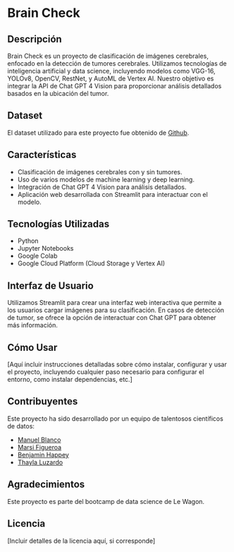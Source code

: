 # Brain Check

## Descripción
Brain Check es un proyecto de clasificación de imágenes cerebrales, enfocado en la detección de tumores cerebrales. Utilizamos tecnologías de inteligencia artificial y data science, incluyendo modelos como VGG-16, YOLOv8, OpenCV, RestNet, y AutoML de Vertex AI. Nuestro objetivo es integrar la API de Chat GPT 4 Vision para proporcionar análisis detallados basados en la ubicación del tumor.

## Dataset
El dataset utilizado para este proyecto fue obtenido de [Github](https://github.com/parhambt/MRI-brain-tumor-detection/tree/main).

## Características
- Clasificación de imágenes cerebrales con y sin tumores.
- Uso de varios modelos de machine learning y deep learning.
- Integración de Chat GPT 4 Vision para análisis detallados.
- Aplicación web desarrollada con Streamlit para interactuar con el modelo.

## Tecnologías Utilizadas
- Python
- Jupyter Notebooks
- Google Colab
- Google Cloud Platform (Cloud Storage y Vertex AI)

## Interfaz de Usuario
Utilizamos Streamlit para crear una interfaz web interactiva que permite a los usuarios cargar imágenes para su clasificación. En casos de detección de tumor, se ofrece la opción de interactuar con Chat GPT para obtener más información.

## Cómo Usar
[Aquí incluir instrucciones detalladas sobre cómo instalar, configurar y usar el proyecto, incluyendo cualquier paso necesario para configurar el entorno, como instalar dependencias, etc.]

## Contribuyentes
Este proyecto ha sido desarrollado por un equipo de talentosos científicos de datos:
- [Manuel Blanco](https://github.com/MBlancoC)
- [Marsi Figueroa](https://github.com/Marsi3116)
- [Benjamin Happey](https://github.com/BenjaminHappey)
- [Thayla Luzardo](https://github.com/ThaylaLuzardo)

## Agradecimientos
Este proyecto es parte del bootcamp de data science de Le Wagon.

## Licencia
[Incluir detalles de la licencia aquí, si corresponde]
